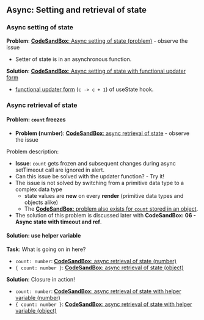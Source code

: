 ## Async: Setting and retrieval of state 

### Async **setting** of state

**Problem**: [**CodeSandBox**: Async setting of state (problem)](https://codesandbox.io/s/async-setting-of-state-9xu4s) - observe the issue

- Setter of state is in an asynchronous function.

**Solution**: [**CodeSandBox**: Async setting of state with functional updater form](https://codesandbox.io/s/async-setting-of-state-with-functional-updater-form-myvws)

- [functional updater form](https://reactjs.org/docs/hooks-reference.html#functional-updates) (`c -> c + 1`) of useState hook.

### Async **retrieval** of state

#### Problem: `count` freezes

- **Problem (number)**: [**CodeSandBox**: async retrieval of state](https://codesandbox.io/s/async-retrieval-of-state-ztiii) - observe the issue

Problem description:

- **Issue**: `count` gets frozen and subsequent changes during async setTimeout call are ignored in alert. 
- Can this issue be solved with the updater function? - Try it!
- The issue is not solved by switching from a primitive data type to a complex data type
	- state values are **new** on every **render** (primitive data types and objects alike)
	- The [**CodeSandBox**: problem also exists for `count` stored in an object](https://codesandbox.io/s/async-retrieval-of-state-count-in-object-vocfr).
- The solution of this problem is discussed later with **CodeSandBox: 06 - Async state with timeout and ref**.

#### Solution: use helper variable

**Task**: What is going on in here?

- `count: number`: [**CodeSandBox**: async retrieval of state (number)](https://codesandbox.io/s/async-retrieval-of-state-primitive-start-solution-xhcvg)
- `{ count: number }`: [**CodeSandBox**: async retrieval of state (object)](https://codesandbox.io/s/async-retrieval-of-state-object-solution-start-4bbn6)

**Solution**: Closure in action!

- `count: number`: [**CodeSandBox**: async retrieval of state with helper variable (number)](https://codesandbox.io/s/async-retrieval-of-state-via-helper-object-primitive-qc1c4)
- `{ count: number }`: [**CodeSandBox**: async retrieval of state with helper variable (object)](https://codesandbox.io/s/async-retrieval-of-state-with-helper-variable-object-l8esr)

